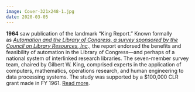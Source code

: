 ```yaml
---
image: Cover-321x248-1.jpg
date: 2020-03-05
---
```


**1964** saw publication of the landmark “King Report.” Known formally as _[Automation and the Library of Congress, a survey sponsored by the Council on Library Resources, Inc](https://archive.org/details/automationlibrar00king/mode/2up)._, the report endorsed the benefits and feasibility of automation in the Library of Congress—and perhaps of a national system of interlinked research libraries. The seven-member survey team, chaired by Gilbert W. King, comprised experts in the application of computers, mathematics, operations research, and human engineering to data processing systems. The study was supported by a $100,000 CLR grant made in FY 1961. [Read more](https://www.clir.org/wp-content/uploads/sites/6/2020/03/LC-Automation-report-3-4-20.pdf).